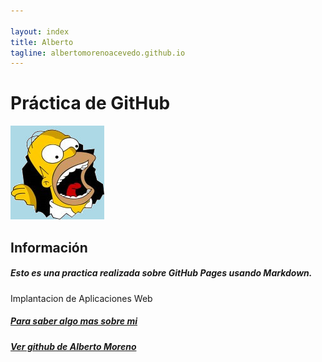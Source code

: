 ```yaml
---

layout: index
title: Alberto
tagline: albertomorenoacevedo.github.io
---
```

# Práctica de GitHub

![imagen](foto1.jpg) 
   
## Información
##### Esto es una practica realizada sobre GitHub Pages usando Markdown.
Implantacion de Aplicaciones Web

##### [Para saber algo mas sobre mi](/about)
##### [Ver github de Alberto Moreno](https://github.com/albertomorenoacevedo)
